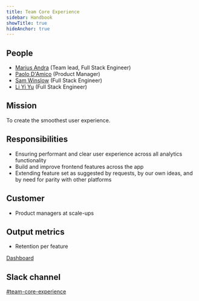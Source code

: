 ```yaml
---
title: Team Core Experience
sidebar: Handbook
showTitle: true
hideAnchor: true
---
```


## People

- [Marius Andra](/handbook/people/team#marius-andra-software-engineer) (Team lead, Full Stack Engineer)
- [Paolo D'Amico](/handbook/people/team#paolo-damico-product-team) (Product Manager)
- [Sam Winslow](/handbook/people/team#sam-winslow-full-stack-engineer) (Full Stack Engineer)
- [Li Yi Yu]((/handbook/people/team/#li-yi-yu-software-engineer)) (Full Stack Engineer)

## Mission

To create the smoothest user experience.

## Responsibilities

- Ensuring performant and clear user experience across all analytics functionality
- Build and improve frontend features across the app
- Extending feature set as suggested by requests, by our own ideas, and by need for parity with other platforms


## Customer

- Product managers at scale-ups

## Output metrics

- Retention per feature

[Dashboard](https://app.posthog.com/dashboard/1124)

## Slack channel

[#team-core-experience](https://posthog.slack.com/messages/team-core-experience)
